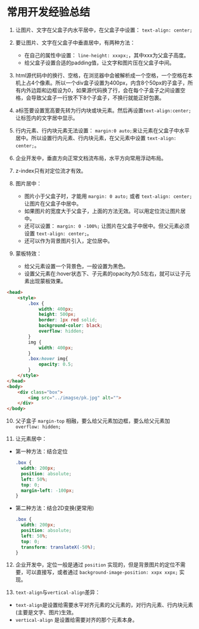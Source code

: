 # 常用开发经验总结

1. 让图片、文字在父盒子内水平居中，在父盒子中设置： `text-align: center;`

2. 要让图片、文字在父盒子中垂直居中，有两种方法：
    - 在自己的属性中设置： `line-height: xxxpx;`，其中xxx为父盒子高度。
    - 给父盒子设置合适的padding值，让文字和图片压在父盒子中间。
    
3. html源代码中的换行、空格，在浏览器中会被解析成一个空格，一个空格在本机上占4个像素。所以一个div盒子设置为400px，内含8个50px的子盒子，所有内外边距和边框设为0，如果源代码换了行，会在每个子盒子之间设置空格，会导致父盒子一行放不下8个子盒子，不换行就能正好包裹。

4. a标签要设置宽高要先转为行内块或块元素。然后再设置`text-align:center;`让标签内的文字居中显示。

5. 行内元素、行内块元素无法设置： `margin:0 auto;`来让元素在父盒子中水平居中。所以设置行内元素、行内块元素，在父元素中设置 `text-align: center;`。

6. 企业开发中，垂直方向正常文档流布局，水平方向常用浮动布局。

7. z-index只有对定位流才有效。

8. 图片居中：
   - 图片小于父盒子时，才能用 `margin: 0 auto;` 或者 `text-align: center;` 让图片在父盒子中居中。
   - 如果图片的宽度大于父盒子，上面的方法无效。可以用定位流让图片居中。
   - 还可以设置： `margin: 0 -100%;` 让图片在父盒子中居中。但父元素必须设置 `text-align: center;`。
   - 还可以作为背景图片引入，定位居中。
   
9. 蒙板特效：
   - 给父元素设置一个背景色，一般设置为黑色。 
   - 设置父元素在:hover状态下、子元素的opacity为0.5左右，就可以让子元素出现蒙板效果。
```html
<head>
    <style>
        .box {
            width: 400px;
            height: 500px;
            border: 1px red solid;
            background-color: black;
            overflow: hidden;
        }
        img {
            width: 400px;
        }
        .box:hover img{
            opacity: 0.5;
        }
    </style>
</head>
<body>
    <div class="box">
        <img src="../imagse/pk.jpg" alt="">
    </div>
</body>
```

10. 父子盒子 `margin-top` 相融，要么给父元素加边框，要么给父元素加 `overflow: hidden;`

11. 让元素居中：
   - 第一种方法：结合定位
      ```css
      .box {
        width: 200px;
        position: absolute;
        left: 50%;
        top: 0;
        margin-left: -100px;
      }
      ```
   - 第二种方法：结合2D变换(更常用)
      ```css
      .box {
        width: 200px;
        position: absolute;
        left: 50%;
        top: 0;
        transform: translateX(-50%); 
     }
      ```

12. 企业开发中，定位一般是通过 `position` 实现的，但是背景图片的定位不需要，可以直接写，或者通过 `background-image-position: xxpx xxpx;` 实现。

13. `text-align`与`vertical-align`差异：
   - `text-align`是设置给需要水平对齐元素的父元素的，对行内元素、行内块元素(主要是文字、图片)生效。
   - `vertical-align` 是设置给需要对齐的那个元素本身。
